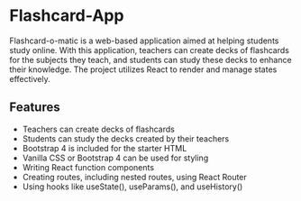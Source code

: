 # Flashcard-App

Flashcard-o-matic is a web-based application aimed at helping students study online. With this application, teachers can create decks of flashcards for the subjects they teach, and students can study these decks to enhance their knowledge. The project utilizes React to render and manage states effectively.

## Features
- Teachers can create decks of flashcards
- Students can study the decks created by their teachers
- Bootstrap 4 is included for the starter HTML
- Vanilla CSS or Bootstrap 4 can be used for styling
- Writing React function components
- Creating routes, including nested routes, using React Router
- Using hooks like useState(), useParams(), and useHistory()

